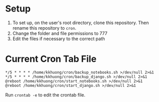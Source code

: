 # Setup
1. To set up, on the user's root directory, clone this repository. Then rename this repository to `cron`.
2. Change the folder and file permissions to 777
3. Edit the files if necessary to the correct path

# Current Cron Tab File
```
*/5 * * * * /home/kkhuong/cron/backup_notebooks.sh >/dev/null 2>&1
*/5 * * * * /home/kkhuong/cron/backup_django.sh >/dev/null 2>&1
@reboot /home/kkhuong/cron/start_notebooks.sh >/dev/null 2>&1
@reboot /home/kkhuong/cron/start_django.sh >/dev/null 2>&1
```

Run `crontab -e` to edit the crontab file.
